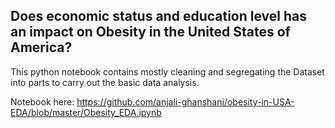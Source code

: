 ## Does economic status and education level has an impact on Obesity in the United States of America?

This python notebook contains mostly cleaning and segregating the Dataset into parts to carry out the basic data analysis. 


Notebook here: https://github.com/anjali-ghanshani/obesity-in-USA-EDA/blob/master/Obesity_EDA.ipynb